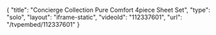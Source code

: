 {
    "title": "Concierge Collection Pure Comfort 4piece Sheet Set",
    "type": "solo",
    "layout": "iframe-static",
    "videoId": "112337601",
    "url": "\/tvpembed\/112337601"
}